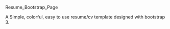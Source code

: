 Resume_Bootstrap_Page

A Simple, colorful, easy to use resume/cv template designed with bootstrap 3.
